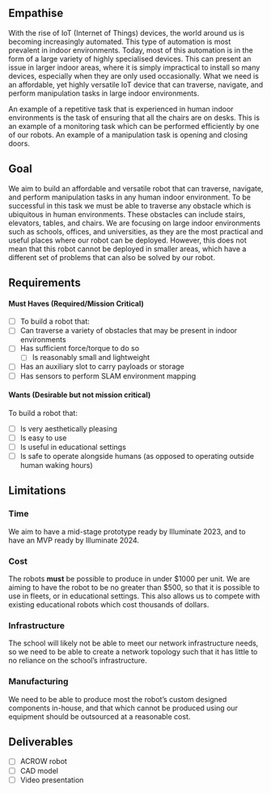 ## Empathise
With the rise of IoT (Internet of Things) devices, the world around us is becoming increasingly automated. This type of automation is most prevalent in indoor environments. Today, most of this automation is in the form of a large variety of highly specialised devices. This can present an issue in larger indoor areas, where it is simply impractical to install so many devices, especially when they are only used occasionally. What we need is an affordable, yet highly versatile IoT device that can traverse, navigate, and perform manipulation tasks in large indoor environments.

An example of a repetitive task that is experienced in human indoor environments is the task of ensuring that all the chairs are on desks. This is an example of a monitoring task which can be performed efficiently by one of our robots. An example of a manipulation task is opening and closing doors.

## Goal
We aim to build an affordable and versatile robot that can traverse, navigate, and perform manipulation tasks in any human indoor environment. To be successful in this task we must be able to traverse any obstacle which is ubiquitous in human environments. These obstacles can include stairs, elevators, tables, and chairs. We are focusing on large indoor environments such as schools, offices, and universities, as they are the most practical and useful places where our robot can be deployed. However, this does not mean that this robot cannot be deployed in smaller areas, which have a different set of problems that can also be solved by our robot.

## Requirements
#### Must Haves (Required/Mission Critical)
- [ ] To build a robot that:
- [ ] Can traverse a variety of obstacles that may be present in indoor environments
- [ ] Has sufficient force/torque to do so
	- [ ] Is reasonably small and lightweight
- [ ] Has an auxiliary slot to carry payloads or storage
- [ ] Has sensors to perform SLAM environment mapping
#### Wants (Desirable but not mission critical)
To build a robot that:
- [ ] Is very aesthetically pleasing
- [ ] Is easy to use
- [ ] Is useful in educational settings
- [ ] Is safe to operate alongside humans (as opposed to operating outside human waking hours)
## Limitations
### Time
We aim to have a mid-stage prototype ready by Illuminate 2023, and to have an MVP ready by Illuminate 2024.

### Cost
The robots **must** be possible to produce in under $1000 per unit. We are aiming to have the robot to be no greater than $500, so that it is possible to use in fleets, or in educational settings. This also allows us to compete with existing educational robots which cost thousands of dollars.

### Infrastructure
The school will likely not be able to meet our network infrastructure needs, so we need to be able to create a network topology such that it has little to no reliance on the school’s infrastructure.

### Manufacturing
We need to be able to produce most the robot’s custom designed components in-house, and that which cannot be produced using our equipment should be outsourced at a reasonable cost.
## Deliverables
- [ ] ACROW robot
- [ ] CAD model
- [ ] Video presentation